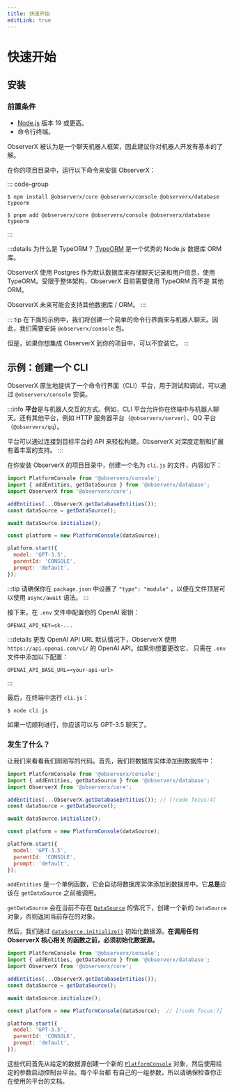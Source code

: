 ```yaml
---
title: 快速开始
editLink: true
---
```


# 快速开始

## 安装

### 前置条件

- [Node.js](https://nodejs.org/en/) 版本 19 或更高。
- 命令行终端。

ObserverX 被认为是一个聊天机器人框架，因此建议你对机器人开发有基本的了解。

在你的项目目录中，运行以下命令来安装 ObserverX：

::: code-group

```shell [npm]
$ npm install @observerx/core @observerx/console @observerx/database typeorm
```

```shell [pnpm]
$ pnpm add @observerx/core @observerx/console @observerx/database typeorm
```
:::

:::details 为什么是 TypeORM？
[TypeORM](https://typeorm.io) 是一个优秀的 Node.js 数据库 ORM 库。

ObserverX 使用 Postgres 作为默认数据库来存储聊天记录和用户信息，使用 TypeORM。受限于整体架构，ObserverX 目前需要使用 TypeORM 而不是
其他 ORM。

ObserverX 未来可能会支持其他数据库 / ORM。
:::

::: tip
在下面的示例中，我们将创建一个简单的命令行界面来与机器人聊天。因此，我们需要安装 `@observerx/console` 包。

但是，如果你想集成 ObserverX 到你的项目中，可以不安装它。
:::

## 示例：创建一个 CLI

ObserverX 原生地提供了一个命令行界面（CLI）平台，用于测试和调试，可以通过 `@observerx/console` 安装。

:::info
**平台**是与机器人交互的方式。例如，CLI 平台允许你在终端中与机器人聊天。还有其他平台，例如 HTTP 服务器平台（`@observerx/server`）、QQ 平台（`@observerx/qq`）。

平台可以通过连接到目标平台的 API 来轻松构建。ObserverX 对深度定制和扩展有着丰富的支持。
:::

在你安装 ObserverX 的项目目录中，创建一个名为 `cli.js` 的文件，内容如下：

```js
import PlatformConsole from '@observerx/console';
import { addEntities, getDataSource } from '@observerx/database';
import ObserverX from '@observerx/core';

addEntities(...ObserverX.getDatabaseEntities());
const dataSource = getDataSource();

await dataSource.initialize();

const platform = new PlatformConsole(dataSource);

platform.start({
  model: 'GPT-3.5',
  parentId: 'CONSOLE',
  prompt: 'default',
});
```

:::tip
请确保你在 `package.json` 中设置了 `"type": "module"` ，以便在文件顶层可以使用 `async/await`
语法。
:::

<!-- translate the below content to chinese -->

接下来，在 `.env` 文件中配置你的 OpenAI 密钥：

```properties
OPENAI_API_KEY=sk-...
```

:::details 更改 OpenAI API URL
默认情况下，ObserverX 使用 `https://api.openai.com/v1/` 的 OpenAI API。如果你想要更改它，
只需在 `.env` 文件中添加以下配置：

```properties
OPENAI_API_BASE_URL=<your-api-url>
```
:::

最后，在终端中运行 `cli.js`：

```shell
$ node cli.js
```

如果一切顺利进行，你应该可以与 GPT-3.5 聊天了。

### 发生了什么？

让我们来看看我们刚刚写的代码。首先，我们将数据库实体添加到数据库中：

```js
import PlatformConsole from '@observerx/console';
import { addEntities, getDataSource } from '@observerx/database';
import ObserverX from '@observerx/core';

addEntities(...ObserverX.getDatabaseEntities()); // [!code focus:4]
const dataSource = getDataSource();

await dataSource.initialize();

const platform = new PlatformConsole(dataSource);

platform.start({
  model: 'GPT-3.5',
  parentId: 'CONSOLE',
  prompt: 'default',
});
```

`addEntities` 是一个单例函数，它会自动将数据库实体添加到数据库中。它**总是**应该在 `getDataSource` 之前被调用。

`getDataSource` 会在当前不存在 [`DataSource`](https://typeorm.io/data-source#what-is-datasource) 的情况下，创建一个新的 
`DataSource` 对象，否则返回当前存在的对象。

然后，我们通过 [`dataSource.initialize()`](https://typeorm.io/data-source-api) 初始化数据源。**在调用任何 ObserverX 核心相关
的函数之前，必须初始化数据源。**

```js
import PlatformConsole from '@observerx/console';
import { addEntities, getDataSource } from '@observerx/database';
import ObserverX from '@observerx/core';

addEntities(...ObserverX.getDatabaseEntities());
const dataSource = getDataSource();

await dataSource.initialize();

const platform = new PlatformConsole(dataSource);  // [!code focus:7]

platform.start({
  model: 'GPT-3.5',
  parentId: 'CONSOLE',
  prompt: 'default',
});
```

<!-- TODO: add more detailed description of platforms -->

这些代码首先从给定的数据源创建一个新的 [`PlatformConsole`](/zh/platforms/console) 对象，然后使用给定的参数启动控制台平台。每个平台都
有自己的一组参数，所以请确保检查你正在使用的平台的文档。
